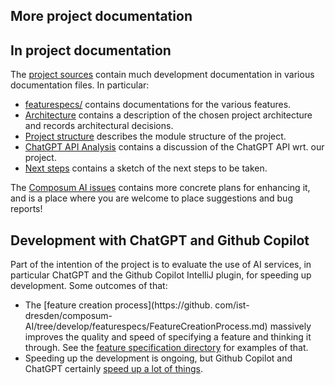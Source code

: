 ## More project documentation

## In project documentation

The [project sources](https://github.com/ist-dresden/composum-AI) contain much development documentation in various
documentation files. In particular:

- [featurespecs/](https://github.com/ist-dresden/composum-AI/tree/develop/featurespecs) contains documentations for
  the various features.
- [Architecture](https://github.com/ist-dresden/composum-AI/blob/develop/Architecture.md) contains a description of the
  chosen project architecture and records
  architectural decisions.
- [Project structure](https://github.com/ist-dresden/composum-AI/blob/develop/ProjectStructure.md) describes the module
  structure of the project.
- [ChatGPT API Analysis](https://github.com/ist-dresden/composum-AI/blob/develop/ChatGPTAPI.md) contains a discussion of
  the ChatGPT API wrt. our project.
- [Next steps](https://github.com/ist-dresden/composum-AI/blob/develop/NextSteps.md) contains a sketch of the next steps
  to be taken.

The [Composum AI issues](https://github.com/ist-dresden/composum-AI/issues) contains more concrete plans for
enhancing it, and is a place where you are welcome to place suggestions and bug reports!

## Development with ChatGPT and Github Copilot

Part of the intention of the project is to evaluate the use of AI services, in particular ChatGPT and the Github
Copilot IntelliJ plugin, for speeding up development. Some outcomes of that:

- The [feature creation process](https://github.
  com/ist-dresden/composum-AI/tree/develop/featurespecs/FeatureCreationProcess.md)
  massively improves the quality and speed of
  specifying a feature and thinking it through. See the
  [feature specification directory](https://github.com/ist-dresden/composum-AI/tree/develop/featurespecs/) for
  examples of that.
- Speeding up the development is ongoing, but Github Copilot and ChatGPT certainly
  [speed up a lot of things](http://www.stoerr.net/blog/2023-05-25-developmentWithChatGPTAndCopilot.html).
